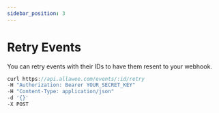 ```yaml
---
sidebar_position: 3
---
```


# Retry Events

You can retry events with their IDs to have them resent to your webhook.

```js title="Sample Request"
curl https://api.allawee.com/events/:id/retry
-H "Authorization: Bearer YOUR_SECRET_KEY"
-H "Content-Type: application/json"
-d '{}'
-X POST
```

